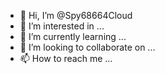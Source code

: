 - 👋 Hi, I’m @Spy68664Cloud
- 👀 I’m interested in ...
- 🌱 I’m currently learning ...
- 💞️ I’m looking to collaborate on ...
- 📫 How to reach me ...

<!---
Spy68664Cloud/Spy68664Cloud is a ✨ special ✨ repository because its `README.md` (this file) appears on your GitHub profile.
You can click the Preview link to take a look at your changes.
--->
